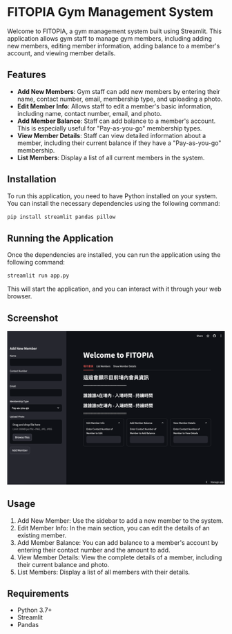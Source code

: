 # FITOPIA Gym Management System

Welcome to FITOPIA, a gym management system built using Streamlit. This application allows gym staff to manage gym members, including adding new members, editing member information, adding balance to a member's account, and viewing member details.

## Features

- **Add New Members**: Gym staff can add new members by entering their name, contact number, email, membership type, and uploading a photo.
- **Edit Member Info**: Allows staff to edit a member's basic information, including name, contact number, email, and photo.
- **Add Member Balance**: Staff can add balance to a member's account. This is especially useful for "Pay-as-you-go" membership types.
- **View Member Details**: Staff can view detailed information about a member, including their current balance if they have a "Pay-as-you-go" membership.
- **List Members**: Display a list of all current members in the system.

## Installation

To run this application, you need to have Python installed on your system. You can install the necessary dependencies using the following command:

```bash
pip install streamlit pandas pillow
```

## Running the Application

Once the dependencies are installed, you can run the application using the following command:

```bash
streamlit run app.py
```
This will start the application, and you can interact with it through your web browser.

## Screenshot
![Sample Image](screenshot.png)


## Usage

1. Add New Member: Use the sidebar to add a new member to the system.
2. Edit Member Info: In the main section, you can edit the details of an existing member.
3. Add Member Balance: You can add balance to a member's account by entering their contact number and the amount to add.
4. View Member Details: View the complete details of a member, including their current balance and photo.
5. List Members: Display a list of all members with their details.

## Requirements

- Python 3.7+
- Streamlit
- Pandas
